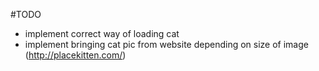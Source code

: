 #TODO
- implement correct way of loading cat
- implement bringing cat pic from website depending on size of image (http://placekitten.com/)
